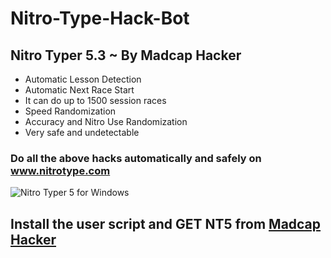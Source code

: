 # Nitro-Type-Hack-Bot
## Nitro Typer 5.3 ~ By Madcap Hacker
* Automatic Lesson Detection
* Automatic Next Race Start
* It can do up to 1500 session races
* Speed Randomization
* Accuracy and Nitro Use Randomization
* Very safe and undetectable
### Do all the above hacks automatically and safely on www.nitrotype.com
![Nitro Typer 5 for Windows](https://raw.githubusercontent.com/PrabhakarRai/nitro-type-hack-bot/master/nitro-typer-5.png)
## Install the user script and GET NT5 from [Madcap Hacker](https://www.theprabhakar.in)
